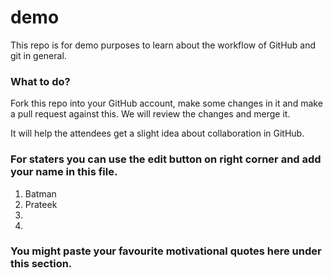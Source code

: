 # demo

This repo is for demo purposes to learn about the workflow of GitHub and git in general.

### What to do?
Fork this repo into your GitHub account, make some changes in it and make a pull request against this.
We will review the changes and merge it.

It will help the attendees get a slight idea about collaboration in GitHub.



### For staters you can use the edit button on right corner and add your name in this file.
1. Batman
2. Prateek 
3.
4.







### You might paste your favourite motivational quotes here under this section.
